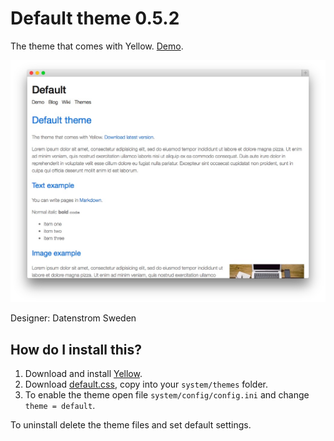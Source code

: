 Default theme 0.5.2
===================
The theme that comes with Yellow. [Demo](http://demo.datenstrom.se/themes/default-theme).

![Screenshot](default-theme.jpg?raw=true)

Designer: Datenstrom Sweden

How do I install this?
----------------------
1. Download and install [Yellow](https://github.com/markseu/yellowcms/).  
2. Download [default.css](default.css?raw=true), copy into your `system/themes` folder.  
3. To enable the theme open file `system/config/config.ini` and change `theme = default`.  

To uninstall delete the theme files and set default settings.